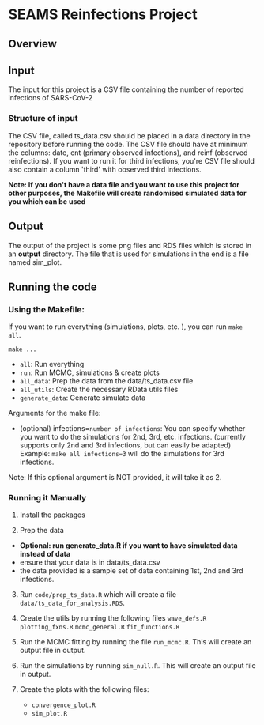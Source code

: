 # SEAMS Reinfections Project

## Overview


## Input
The input for this project is a CSV file containing the number of reported infections of SARS-CoV-2

### Structure of input
The CSV file, called ts_data.csv should be placed in a data directory in the repository before running the code. 
The CSV file should have at minimum the columns: date, cnt (primary observed infections), and reinf (observed reinfections). If you want to run it for third infections, you're CSV file should also contain a column 'third' with observed third infections. 

**Note: If you don't have a data file and you want to use this project for other purposes, the Makefile will create randomised simulated data for you which can be used** 

## Output
The output of the project is some png files and RDS files which is stored in an **output** directory. The file that is used for simulations in the end is a file named sim_plot. 


## Running the code

### Using the Makefile: 
If you want to run everything (simulations, plots, etc. ), you can run `make all`.

`make ...`
  - `all`: Run everything
  - `run`: Run MCMC, simulations & create plots
  - `all_data`: Prep the data from the data/ts_data.csv file
  - `all_utils`: Create the necessary RData utils files
  - `generate_data`: Generate simulate data 

Arguments for the make file: 
  - (optional) infections=`number of infections`: You can specify whether you want to do the simulations for 2nd, 3rd, etc. infections.
  (currently supports only 2nd and 3rd infections, but can easily be adapted)
  Example: `make all infections=3` will do the simulations for 3rd infections. 
  
  Note: If this optional argument is NOT provided, it will take it as 2. 
  
### Running it Manually
1. Install the packages


2. Prep the data  
  - **Optional: run generate_data.R if you want to have simulated data instead of data**
  - ensure that your data is in data/ts_data.csv
  - the data provided is a sample set of data containing 1st, 2nd and 3rd infections.
  
3. Run `code/prep_ts_data.R` which will create a file `data/ts_data_for_analysis.RDS`. 
  
4. Create the utils by running the following files
  `wave_defs.R`
  `plotting_fxns.R`
  `mcmc_general.R`
  `fit_functions.R`
  
5. Run the MCMC fitting by running the file `run_mcmc.R`. This will create an output file in output.

6. Run the simulations by running `sim_null.R`. This will create an output file in output. 

6. Create the plots with the following files:  
	- `convergence_plot.R`
	- `sim_plot.R`
  
